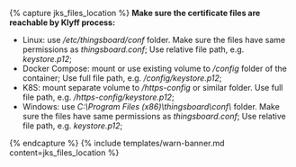 {% capture jks_files_location %}
**Make sure the certificate files are reachable by Klyff process:**

* Linux: use */etc/thingsboard/conf* folder. Make sure the files have same permissions as *thingsboard.conf*; Use relative file path, e.g. *keystore.p12*;
* Docker Compose: mount or use existing volume to */config* folder of the container; Use full file path, e.g. */config/keystore.p12*;
* K8S: mount separate volume to */https-config* or similar folder. Use full file path, e.g. */https-config/keystore.p12*;
* Windows: use *C:\Program Files (x86)\thingsboard\conf\\* folder. Make sure the files have same permissions as *thingsboard.conf*; Use relative file path, e.g. *keystore.p12*;

{% endcapture %}
{% include templates/warn-banner.md content=jks_files_location %}